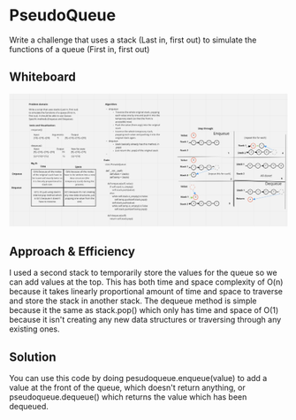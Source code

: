 # PseudoQueue
Write a challenge that uses a stack (Last in, first out) to simulate the functions of a queue (First in, first out)

## Whiteboard
![whiteboard](whiteboard.png)

## Approach & Efficiency
I used a second stack to temporarily store the values for the queue so we can add values at the top. This has both time and space complexity of O(n) because it takes linearly proportional amount of time and space to traverse and store the stack in another stack. The dequeue method is simple because it the same as stack.pop() which only has time and space of O(1) because it isn't creating any new data structures or traversing through any existing ones.

## Solution
You can use this code by doing pesudoqueue.enqueue(value) to add a value at the front of the queue, which doesn't return anything, or pseudoqueue.dequeue() which returns the value which has been dequeued.
